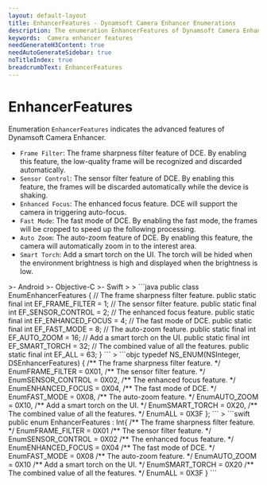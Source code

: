 ```yaml
---
layout: default-layout
title: EnhancerFeatures - Dynamsoft Camera Enhancer Enumerations
description: The enumeration EnhancerFeatures of Dynamsoft Camera Enhancer describes the features of camera enhancer.
keywords:  Camera enhancer features
needGenerateH3Content: true
needAutoGenerateSidebar: true
noTitleIndex: true
breadcrumbText: EnhancerFeatures
---
```


# EnhancerFeatures

Enumeration `EnhancerFeatures` indicates the advanced features of Dynamsoft Camera Enhancer.

- `Frame Filter`: The frame sharpness filter feature of DCE. By enabling this feature, the low-quality frame will be recognized and discarded automatically.
- `Sensor Control`: The sensor filter feature of DCE. By enabling this feature, the frames will be discarded automatically while the device is shaking.
- `Enhanced Focus`: The enhanced focus feature. DCE will support the camera in triggering auto-focus.
- `Fast Mode`: The fast mode of DCE. By enabling the fast mode, the frames will be cropped to speed up the following processing.
- `Auto Zoom`: The auto-zoom feature of DCE. By enabling this feature, the camera will automatically zoom in to the interest area.
- `Smart Torch`: Add a smart torch on the UI. The torch will be hided when the environment brightness is high and displayed when the brightness is low.

<div class="sample-code-prefix template2"></div>
   >- Android
   >- Objective-C
   >- Swift
   >
>
```java
public class EnumEnhancerFeatures {
   // The frame sharpness filter feature.
   public static final int EF_FRAME_FILTER = 1;
   // The sensor filter feature.
   public static final int EF_SENSOR_CONTROL = 2;
   // The enhanced focus feature.
   public static final int EF_ENHANCED_FOCUS = 4;
   // The fast mode of DCE.
   public static final int EF_FAST_MODE = 8;
   // The auto-zoom feature.
   public static final int EF_AUTO_ZOOM = 16;
   // Add a smart torch on the UI.
   public static final int EF_SMART_TORCH = 32;
   // The combined value of all the features.
   public static final int EF_ALL = 63;
}
```
>
```objc
typedef NS_ENUM(NSInteger, DSEnhancerFeatures)
{
   /** The frame sharpness filter feature. */
   EnumFRAME_FILTER = 0X01,
   /** The sensor filter feature. */
   EnumSENSOR_CONTROL = 0X02,
   /** The enhanced focus feature. */
   EnumENHANCED_FOCUS = 0X04,
   /** The fast mode of DCE. */
   EnumFAST_MODE = 0X08,
   /** The auto-zoom feature. */
   EnumAUTO_ZOOM = 0X10,
   /** Add a smart torch on the UI. */
   EnumSMART_TORCH = 0X20,
   /** The combined value of all the features. */
   EnumALL = 0X3F
};
```
>
```swift
public enum EnhancerFeatures : Int{
   /** The frame sharpness filter feature. */
   EnumFRAME_FILTER = 0X01
   /** The sensor filter feature. */
   EnumSENSOR_CONTROL = 0X02
   /** The enhanced focus feature. */
   EnumENHANCED_FOCUS = 0X04
   /** The fast mode of DCE. */
   EnumFAST_MODE = 0X08
   /** The auto-zoom feature. */
   EnumAUTO_ZOOM = 0X10
   /** Add a smart torch on the UI. */
   EnumSMART_TORCH = 0X20
   /** The combined value of all the features. */
   EnumALL = 0X3F
}
```
